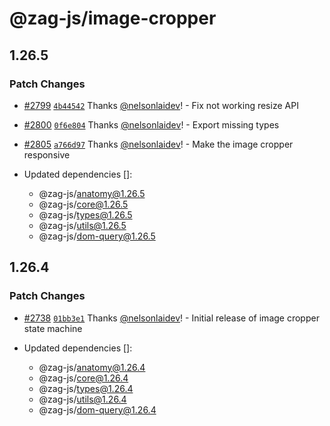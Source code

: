 # @zag-js/image-cropper

## 1.26.5

### Patch Changes

- [#2799](https://github.com/chakra-ui/zag/pull/2799)
  [`4b44542`](https://github.com/chakra-ui/zag/commit/4b44542907df703e40f4a25a2c17c798e58fb171) Thanks
  [@nelsonlaidev](https://github.com/nelsonlaidev)! - Fix not working resize API

- [#2800](https://github.com/chakra-ui/zag/pull/2800)
  [`0f6e804`](https://github.com/chakra-ui/zag/commit/0f6e8048156f4383ed33ddbc5e024843ff62b6d2) Thanks
  [@nelsonlaidev](https://github.com/nelsonlaidev)! - Export missing types

- [#2805](https://github.com/chakra-ui/zag/pull/2805)
  [`a766d97`](https://github.com/chakra-ui/zag/commit/a766d97ddc42a652a063e35b8fbcda4745513ff0) Thanks
  [@nelsonlaidev](https://github.com/nelsonlaidev)! - Make the image cropper responsive

- Updated dependencies []:
  - @zag-js/anatomy@1.26.5
  - @zag-js/core@1.26.5
  - @zag-js/types@1.26.5
  - @zag-js/utils@1.26.5
  - @zag-js/dom-query@1.26.5

## 1.26.4

### Patch Changes

- [#2738](https://github.com/chakra-ui/zag/pull/2738)
  [`01bb3e1`](https://github.com/chakra-ui/zag/commit/01bb3e10d8383f2e294ba6a0dc6c09ec47517bfa) Thanks
  [@nelsonlaidev](https://github.com/nelsonlaidev)! - Initial release of image cropper state machine

- Updated dependencies []:
  - @zag-js/anatomy@1.26.4
  - @zag-js/core@1.26.4
  - @zag-js/types@1.26.4
  - @zag-js/utils@1.26.4
  - @zag-js/dom-query@1.26.4
